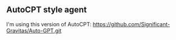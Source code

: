 ## AutoCPT style agent

I'm using this version of AutoCPT: https://github.com/Significant-Gravitas/Auto-GPT.git
